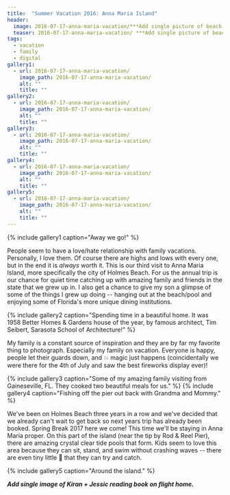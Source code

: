 ```yaml
---
title:  "Summer Vacation 2016: Anna Maria Island"
header:
  image: 2016-07-17-anna-maria-vacation/***Add single picture of beach and chairs as header image.***
  teaser: 2016-07-17-anna-maria-vacation/ ***Add single picture of beach and chairs as header image.***
tags: 
  - vacation
  - family
  - digital
gallery1:
  - url: 2016-07-17-anna-maria-vacation/
    image_path: 2016-07-17-anna-maria-vacation/
    alt: ""
    title: ""
gallery2:
  - url: 2016-07-17-anna-maria-vacation/
    image_path: 2016-07-17-anna-maria-vacation/
    alt: ""
    title: ""
gallery3:
  - url: 2016-07-17-anna-maria-vacation/
    image_path: 2016-07-17-anna-maria-vacation/
    alt: ""
    title: ""
gallery4:
  - url: 2016-07-17-anna-maria-vacation/
    image_path: 2016-07-17-anna-maria-vacation/
    alt: ""
    title: "" 
gallery5:
  - url: 2016-07-17-anna-maria-vacation/
    image_path: 2016-07-17-anna-maria-vacation/
    alt: ""
    title: "" 
---
```

{% include gallery1 caption="Away we go!" %}

People seem to have a love/hate relationship with family vacations. Personally, I love them. Of course there are highs and lows with every one, but in the end it is *always* worth it. This is our third visit to Anna Maria Island, more specifically the city of Holmes Beach. For us the annual trip is our chance for quiet time catching up with amazing family and friends in the state that we grew up in. I also get a chance to give my son a glimpse of some of the things I grew up doing -- hanging out at the beach/pool and enjoying some of Florida's more unique dining institutions.

{% include gallery2 caption="Spending time in a beautiful home. It was 1958 Better Homes & Gardens house of the year, by famous architect, Tim Seibert, Sarasota School of Architecture!" %}

My family is a constant source of inspiration and they are by far my favorite thing to photograph. Especially my family on vacation. Everyone is happy, people let their guards down, and :collision: magic just happens (coincidentally we were there for the 4th of July and saw the best fireworks display ever)!

{% include gallery3 caption="Some of my amazing family visiting from Gaineseville, FL. They cooked two beautiful meals for us." %}
{% include gallery4 caption="Fishing off the pier out back with Grandma and Mommy." %}

We've been on Holmes Beach three years in a row and we've decided that we already can't wait to get back so next years trip has already been booked. Spring Break 2017 here we come! This time we'll be staying in Anna Maria proper. On this part of the island (near the tip by Rod & Reel Pier), there are amazing crystal clear tide pools that form. Kids seem to love this area because they can sit, stand, and swim without crashing waves -- there are even tiny little :tropical_fish: that they can try and catch.

{% include gallery5 caption="Around the island." %}

***Add single image of Kiran + Jessic reading book on flight home.***
